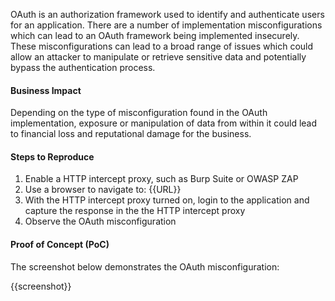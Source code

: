 OAuth is an authorization framework used to identify and authenticate users for an application. There are a number of implementation misconfigurations which can lead to an OAuth framework being implemented insecurely. These misconfigurations can lead to a broad range of issues which could allow an attacker to manipulate or retrieve sensitive data and potentially bypass the authentication process.

#### Business Impact

Depending on the type of misconfiguration found in the OAuth implementation, exposure or manipulation of data from within it could lead to financial loss and reputational damage for the business.

#### Steps to Reproduce

1. Enable a HTTP intercept proxy, such as Burp Suite or OWASP ZAP
1. Use a browser to navigate to: {{URL}}
1. With the HTTP intercept proxy turned on, login to the application and capture the response in the the HTTP intercept proxy
1. Observe the OAuth misconfiguration

#### Proof of Concept (PoC)

The screenshot below demonstrates the OAuth misconfiguration:

{{screenshot}}
